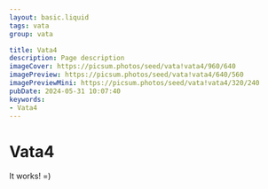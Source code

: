 ```yaml
---
layout: basic.liquid
tags: vata
group: vata

title: Vata4
description: Page description
imageCover: https://picsum.photos/seed/vata!vata4/960/640
imagePreview: https://picsum.photos/seed/vata!vata4/640/560
imagePreviewMini: https://picsum.photos/seed/vata!vata4/320/240
pubDate: 2024-05-31 10:07:40
keywords:
- Vata4
---
```


# Vata4

It works! =)
